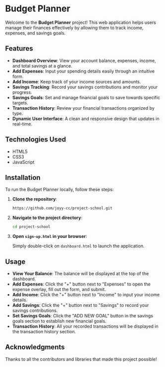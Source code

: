 
# Budget Planner

Welcome to the **Budget Planner** project! This web application helps users manage their finances effectively by allowing them to track income, expenses, and savings goals.

## Features

- **Dashboard Overview**: View your account balance, expenses, income, and total savings at a glance.
- **Add Expenses**: Input your spending details easily through an intuitive form.
- **Add Income**: Keep track of your income sources and amounts.
- **Savings Tracking**: Record your savings contributions and monitor your progress.
- **Savings Goals**: Set and manage financial goals to save towards specific targets.
- **Transaction History**: Review your financial transactions organized by type.
- **Dynamic User Interface**: A clean and responsive design that updates in real-time.

## Technologies Used

- HTML5
- CSS3
- JavaScript

## Installation

To run the Budget Planner locally, follow these steps:

1. **Clone the repository**:

   ```bash
   https://github.com/joyy-cc/project-school.git
   ```

2. **Navigate to the project directory**:

   ```bash
   cd project-school
   ```

3. **Open `sign-up.html` in your browser**:

   Simply double-click on `dashboard.html` to launch the application.

## Usage

- **View Your Balance**: The balance will be displayed at the top of the dashboard.
- **Add Expenses**: Click the "+" button next to "Expenses" to open the expense overlay, fill out the form, and submit.
- **Add Income**: Click the "+" button next to "Income" to input your income details.
- **Add Savings**: Click the "+" button next to "Savings" to record your savings contributions.
- **Set Savings Goals**: Click the "ADD NEW GOAL" button in the savings goals section to establish new financial goals.
- **Transaction History**: All your recorded transactions will be displayed in the transaction history section.

## Acknowledgments

Thanks to all the contributors and libraries that made this project possible!
